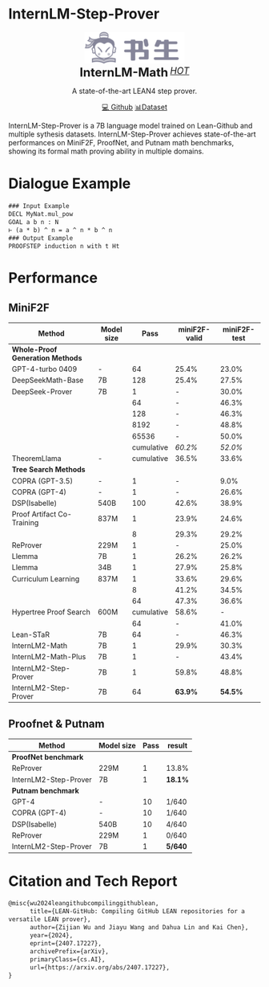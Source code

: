 # InternLM-Step-Prover

<div align="center">

<img src="https://raw.githubusercontent.com/InternLM/InternLM/main/assets/logo.svg" width="200"/>
  <div> </div>
  <div align="center">
    <b><font size="5">InternLM-Math</font></b>
    <sup>
      <a href="https://internlm.intern-ai.org.cn/">
        <i><font size="4">HOT</font></i>
      </a>
    </sup>
    <div> </div>
  </div>

A state-of-the-art LEAN4 step prover.

[💻 Github](https://github.com/InternLM/InternLM-Math) [📊Dataset](https://huggingface.co/datasets/internlm/Lean-Github)
</div>

InternLM-Step-Prover is a 7B language model trained on Lean-Github and multiple sythesis datasets. InternLM-Step-Prover achieves state-of-the-art performances on MiniF2F, ProofNet, and Putnam math benchmarks, showing its formal math proving ability in multiple domains.

# Dialogue Example
```
### Input Example
DECL MyNat.mul_pow
GOAL a b n : N
⊢ (a * b) ^ n = a ^ n * b ^ n
### Output Example
PROOFSTEP induction n with t Ht
```

# Performance

## MiniF2F
| Method | Model size | Pass | miniF2F-valid | miniF2F-test |
|--------|------------|------|---------------|--------------|
| **Whole-Proof Generation Methods** |
| GPT-4-turbo 0409 | - | 64 | 25.4% | 23.0% |
| DeepSeekMath-Base | 7B | 128 | 25.4% | 27.5% |
| DeepSeek-Prover | 7B | 1 | - | 30.0% |
| | | 64 | - | 46.3% |
| | | 128 | - | 46.3% |
| | | 8192 | - | 48.8% |
| | | 65536 | - | 50.0% |
| | | cumulative | *60.2%* | *52.0%* |
| TheoremLlama | - | cumulative | 36.5% | 33.6% |
| **Tree Search Methods** |
| COPRA (GPT-3.5) | - | 1 | - | 9.0% |
| COPRA (GPT-4) | - | 1 | - | 26.6% |
| DSP(Isabelle) | 540B | 100 | 42.6% | 38.9% |
| Proof Artifact Co-Training | 837M | 1 | 23.9% | 24.6% |
| | | 8 | 29.3% | 29.2% |
| ReProver | 229M | 1 | - | 25.0% |
| Llemma | 7B | 1 | 26.2% | 26.2% |
| Llemma | 34B | 1 | 27.9% | 25.8% |
| Curriculum Learning | 837M | 1 | 33.6% | 29.6% |
| | | 8 | 41.2% | 34.5% |
| | | 64 | 47.3% | 36.6% |
| Hypertree Proof Search | 600M | cumulative | 58.6% | - |
| | | 64 | - | 41.0% |
| Lean-STaR | 7B | 64 | - | 46.3% |
| InternLM2-Math | 7B | 1 | 29.9% | 30.3% |
| InternLM2-Math-Plus | 7B | 1 | - | 43.4% |
| InternLM2-Step-Prover | 7B | 1 | 59.8% | 48.8% |
| InternLM2-Step-Prover | 7B | 64 | **63.9%** | **54.5%** |

## Proofnet & Putnam
| Method | Model size | Pass | result |
|--------|------------|------|--------|
| **ProofNet benchmark** |
| ReProver | 229M | 1 | 13.8% |
| InternLM2-Step-Prover | 7B | 1 | **18.1%** |
| **Putnam benchmark** |
| GPT-4 | - | 10 | 1/640 |
| COPRA (GPT-4) | - | 10 | 1/640 |
| DSP(Isabelle) | 540B | 10 | 4/640 |
| ReProver | 229M | 1 | 0/640 |
| InternLM2-Step-Prover | 7B | 1 | **5/640** |

# Citation and Tech Report
```
@misc{wu2024leangithubcompilinggithublean,
      title={LEAN-GitHub: Compiling GitHub LEAN repositories for a versatile LEAN prover}, 
      author={Zijian Wu and Jiayu Wang and Dahua Lin and Kai Chen},
      year={2024},
      eprint={2407.17227},
      archivePrefix={arXiv},
      primaryClass={cs.AI},
      url={https://arxiv.org/abs/2407.17227}, 
}
```
